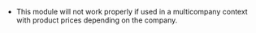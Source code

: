 - This module will not work properly if used in a multicompany context
  with product prices depending on the company.
